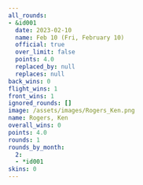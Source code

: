 ```yaml
---
all_rounds:
- &id001
  date: 2023-02-10
  name: Feb 10 (Fri, February 10)
  official: true
  over_limit: false
  points: 4.0
  replaced_by: null
  replaces: null
back_wins: 0
flight_wins: 1
front_wins: 1
ignored_rounds: []
image: /assets/images/Rogers_Ken.png
name: Rogers, Ken
overall_wins: 0
points: 4.0
rounds: 1
rounds_by_month:
  2:
  - *id001
skins: 0
---
```

